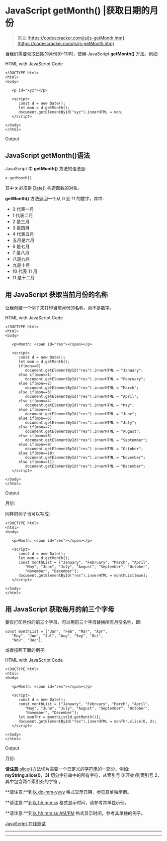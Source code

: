 # JavaScript getMonth() |获取日期的月份

> 原文:[https://codescracker.com/js/js-getMonth.htm](https://codescracker.com/js/js-getMonth.htm)

当我们需要获取日期的月份(0-11)时，使用 JavaScript **getMonth()** 方法。例如:

HTML with JavaScript Code

```
<!DOCTYPE html>
<html>
<body>

   <p id="xyz"></p>

   <script>
      const d = new Date();
      let mon = d.getMonth();
      document.getElementById("xyz").innerHTML = mon;
   </script>

</body>
</html>
```

Output

## JavaScript getMonth()语法

JavaScript 中 **getMonth()** 方法的语法是:

```
x.getMonth()
```

其中 **x** 必须是 [Date()](/js/js-date-constructor.htm) 构造函数的对象。

**getMonth()** 方法返回一个从 0 到 11 的数字，其中:

*   0 代表一月
*   1 代表二月
*   2 是三月
*   3 是四月
*   4 代表五月
*   五月是六月
*   6 是七月
*   7 是八月
*   八是九月
*   九是十月
*   10 代表 11 月
*   11 是十二月

## 用 JavaScript 获取当前月份的名称

让我创建一个例子来打印当前月份的名称，而不是数字。

HTML with JavaScript Code

```
<!DOCTYPE html>
<html>
<body>

   <p>Month: <span id="res"></span></p>

   <script>
      const d = new Date();
      let mon = d.getMonth();
      if(mon==0)
         document.getElementById("res").innerHTML = "January";
      else if(mon==1)
         document.getElementById("res").innerHTML = "February";
      else if(mon==2)
         document.getElementById("res").innerHTML = "March";
      else if(mon==3)
         document.getElementById("res").innerHTML = "April";
      else if(mon==4)
         document.getElementById("res").innerHTML = "May";
      else if(mon==5)
         document.getElementById("res").innerHTML = "June";
      else if(mon==6)
         document.getElementById("res").innerHTML = "July";
      else if(mon==7)
         document.getElementById("res").innerHTML = "August";
      else if(mon==8)
         document.getElementById("res").innerHTML = "September";
      else if(mon==9)
         document.getElementById("res").innerHTML = "October";
      else if(mon==10)
         document.getElementById("res").innerHTML = "November";
      else if(mon==11)
         document.getElementById("res").innerHTML = "December";
   </script>

</body>
</html>
```

Output

月份:

同样的例子也可以写成:

```
<!DOCTYPE html>
<html>
<body>

   <p>Month: <span id="res"></span></p>

   <script>
      const d = new Date();
      let mon = d.getMonth();
      const monthList = ["January", "February", "March", "April",
         "May", "June", "July", "August", "September", "October",
         "November", "December"];
      document.getElementById("res").innerHTML = monthList[mon];
   </script>

</body>
</html>
```

## 用 JavaScript 获取每月的前三个字母

要仅打印月份的前三个字母，可以用前三个字母替换所有月份名称，即:

```
const monthList = ["Jan", "Feb", "Mar", "Apr",
   "May", "Jun", "Jul", "Aug", "Sep", "Oct",
   "Nov", "Dec"];
```

或者按照下面的例子:

HTML with JavaScript Code

```
<!DOCTYPE html>
<html>
<body>

   <p>Month: <span id="res"></span></p>

   <script>
      const d = new Date();
      const monthList = ["January", "February", "March", "April",
         "May", "June", "July", "August", "September", "October",
         "November", "December"];
      let monThr = monthList[d.getMonth()];
      document.getElementById("res").innerHTML = monThr.slice(0, 3);
   </script>

</body>
</html>
```

Output

月份:

**请注意:**[slice()](/js/js-slice-string.htm)方法切片需要一个已定义的[字符串](/js/js-strings.htm)的一部分。例如: **myString.slice(0，3)** 切分字符串中的所有字符，从索引号 0(开始)到索引号 2，其中包含两个索引处的字符 。

**请注意:**到[以 dd-mm-yyyy](/js/js-dates.htm#b) 格式显示日期，参见其单独示例。

**请注意:**到[以 hh:mm:ss](/js/js-dates.htm#c) 格式显示时间，请参考其单独示例。

**请注意:**到[以 hh:mm:ss AM/PM](/js/js-dates.htm#d) 格式显示时间，参考其单独的例子。

[JavaScript 在线测试](/exam/showtest.php?subid=6)

* * *

* * *